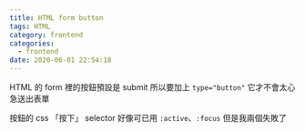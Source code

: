 ```yaml
---
title: HTML form button
tags: HTML
category: frontend
categories:
  - frontend
date: 2020-06-01 22:54:18
---
```


HTML 的 form 裡的按鈕預設是 submit
所以要加上 `type="button"` 它才不會太心急送出表單

按鈕的 css 「按下」 selector 好像可已用 `:active`、`:focus` 
但是我兩個失敗了

